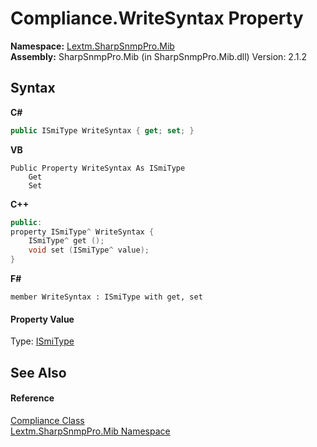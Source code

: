 # Compliance.WriteSyntax Property 
 

**Namespace:**&nbsp;<a href="N_Lextm_SharpSnmpPro_Mib">Lextm.SharpSnmpPro.Mib</a><br />**Assembly:**&nbsp;SharpSnmpPro.Mib (in SharpSnmpPro.Mib.dll) Version: 2.1.2

## Syntax

**C#**<br />
``` C#
public ISmiType WriteSyntax { get; set; }
```

**VB**<br />
``` VB
Public Property WriteSyntax As ISmiType
	Get
	Set
```

**C++**<br />
``` C++
public:
property ISmiType^ WriteSyntax {
	ISmiType^ get ();
	void set (ISmiType^ value);
}
```

**F#**<br />
``` F#
member WriteSyntax : ISmiType with get, set

```


#### Property Value
Type: <a href="T_Lextm_SharpSnmpPro_Mib_ISmiType">ISmiType</a>

## See Also


#### Reference
<a href="T_Lextm_SharpSnmpPro_Mib_Compliance">Compliance Class</a><br /><a href="N_Lextm_SharpSnmpPro_Mib">Lextm.SharpSnmpPro.Mib Namespace</a><br />